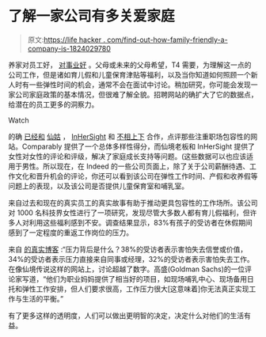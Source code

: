 # 了解一家公司有多关爱家庭

> 原文:[https://life hacker . com/find-out-how-family-friendly-a-company-is-1824029780](https://lifehacker.com/find-out-how-family-friendly-a-company-is-1824029780)

养家对员工好， [对事业好](https://www.forbes.com/sites/georgenehuang/2017/02/28/the-business-case-for-paid-family-leave-at-your-company/#5f4349f24eae) 。父母或未来的父母希望，T4 需要，为理解这一点的公司工作，但是诸如育儿假和儿童保育津贴等福利，以及当你知道如何照顾一个新人时有一些弹性时间的机会，通常不会在面试中讨论。稍加研究，你可能会发现一家公司家庭政策的基本情况，但很难了解全貌。招聘网站的确扩大了它的数据点，给潜在的员工更多的洞察力。

Watch

的确 [已经和](http://blog.indeed.com/2018/03/22/report-diversity-equality/) [仙姑](https://fairygodboss.com/) ， [InHerSight](https://www.inhersight.com/) 和 [不相上下](https://www.comparably.com/) 合作，点评那些注重职场包容性的网站。Comparably 提供了一个总体多样性得分，而仙境老板和 InHerSight 提供了女性对女性的评论和评级，解决了家庭成长支持等问题。(这些数据可以也应该适用于男性。所以现在，在 Indeed 的一些公司页面上，除了关于公司薪酬待遇、工作文化和晋升机会的评论，你还可以看到该公司在弹性工作时间、产假和收养假等问题上的表现，以及该公司是否提供儿童保育室和哺乳室。

来自过去和现在的真实员工的真实故事有助于推动更具包容性的工作场所。该公司对 1000 名科技界女性进行了一项研究，发现尽管大多数人都有育儿假福利，但许多人对利用这些福利感到不安。调查结果显示，83%有孩子的受访者在休假期间感到了一定程度的重返工作岗位的压力。

来自 [的真实博客](http://blog.indeed.com/2018/03/22/report-diversity-equality/) :“压力背后是什么？38%的受访者表示害怕失去信誉或价值，34%的受访者表示压力直接来自同事或经理，32%的受访者表示害怕失去工作。在像仙境传说这样的网站上，讨论超越了数字。高盛(Goldman Sachs)的一位评论家写道，“他们为职业妈妈提供了相当好的项目，如现场哺乳中心、现场备用日托和弹性工作安排，但人们要求很高，工作压力很大[这意味着]你无法真正实现工作与生活的平衡。”

有了更多这样的透明度，人们可以做出更明智的决定，决定什么对他们的生活有益。